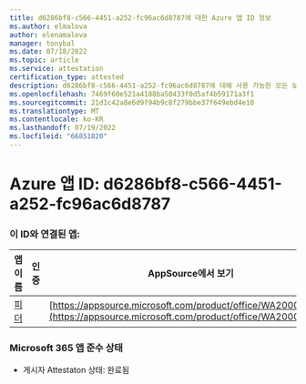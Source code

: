 ```yaml
---
title: d6286bf8-c566-4451-a252-fc96ac6d8787에 대한 Azure 앱 ID 정보
ms.author: elmalova
author: elenamalova
manager: tonybal
ms.date: 07/18/2022
ms.topic: article
ms.service: attestation
certification_type: attested
description: d6286bf8-c566-4451-a252-fc96ac6d8787에 대해 사용 가능한 모든 보안 및 규정 준수 정보입니다.
ms.openlocfilehash: 7469f60e521a4188ba50433f0d5af4b59171a3f1
ms.sourcegitcommit: 21d1c42a8e6d9f94b9c8f279bbe37f649ebd4e10
ms.translationtype: MT
ms.contentlocale: ko-KR
ms.lasthandoff: 07/19/2022
ms.locfileid: "66851820"
---
```

# <a name="azure-app-id-d6286bf8-c566-4451-a252-fc96ac6d8787"></a>Azure 앱 ID: d6286bf8-c566-4451-a252-fc96ac6d8787


### <a name="apps-associated-with-this-id"></a>이 ID와 연결된 앱:
| **앱 이름** | **인증** | **AppSource에서 보기** |
|--------------|---------------|-----------------------|
| [피더](../forward/WA200004254.md) |  | [https://appsource.microsoft.com/product/office/WA200004254](https://appsource.microsoft.com/product/office/WA200004254) |

### <a name="microsoft-365-app-compliance-status"></a>Microsoft 365 앱 준수 상태
- 게시자 Attestaton 상태: 완료됨
